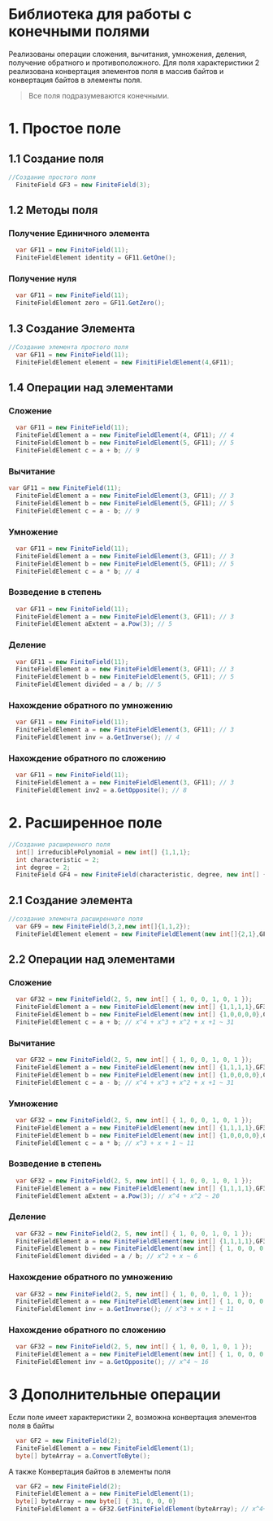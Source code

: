 # Библиотека для работы с конечными полями
Реализованы операции сложения, вычитания, умножения, деления, получение обратного и противоположного.
Для поля характеристики 2 реализована конвертация элементов поля в массив байтов и конвертация байтов в элементы поля.
> Все поля подразумеваются конечными.
# 1. Простое поле
## 1.1 Cоздание поля
```c#
//Создание простого поля
  FiniteField GF3 = new FiniteField(3);
```
## 1.2 Методы поля
### Получение Единичного элемента
```c#
  var GF11 = new FiniteField(11);
  FiniteFieldElement identity = GF11.GetOne();
```
### Получение нуля
```c#
  var GF11 = new FiniteField(11);
  FiniteFieldElement zero = GF11.GetZero();
```
## 1.3 Создание Элемента 
```c#
//Создание элемента простого поля
  var GF11 = new FiniteField(11);
  FiniteFieldElement element = new FinitiFieldElement(4,GF11);
```
## 1.4 Операции над элементами
### Сложение
```c#
  var GF11 = new FiniteField(11);
  FiniteFieldElement a = new FiniteFieldElement(4, GF11); // 4
  FiniteFieldElement b = new FiniteFieldElement(5, GF11); // 5
  FiniteFieldElement c = a + b; // 9
```
### Вычитание
```c#
var GF11 = new FiniteField(11);
  FiniteFieldElement a = new FiniteFieldElement(3, GF11); // 3
  FiniteFieldElement b = new FiniteFieldElement(5, GF11); // 5
  FiniteFieldElement c = a - b; // 9
```
### Умножение
```c#
  var GF11 = new FiniteField(11);
  FiniteFieldElement a = new FiniteFieldElement(3, GF11); // 3
  FiniteFieldElement b = new FiniteFieldElement(5, GF11); // 5
  FiniteFieldElement c = a * b; // 4 
```
### Возведение в степень
```c#
  var GF11 = new FiniteField(11);
  FiniteFieldElement a = new FiniteFieldElement(3, GF11); // 3
  FiniteFieldElement aExtent = a.Pow(3); // 5
```
### Деление
```c#
  var GF11 = new FiniteField(11);
  FiniteFieldElement a = new FiniteFieldElement(3, GF11); // 3
  FiniteFieldElement b = new FiniteFieldElement(5, GF11); // 5
  FiniteFieldElement divided = a / b; // 5
```
### Нахождение обратного по умножению
```c#
  var GF11 = new FiniteField(11);
  FiniteFieldElement a = new FiniteFieldElement(3, GF11); // 3
  FiniteFieldElement inv = a.GetInverse(); // 4
```
### Нахождение обратного по сложению
```c#
  var GF11 = new FiniteField(11);
  FiniteFieldElement a = new FiniteFieldElement(3, GF11); // 3
  FiniteFieldElement inv2 = a.GetOpposite(); // 8
```

# 2. Расширенное поле
```c#
//Создание расширенного поля
  int[] irreduciblePolynomial = new int[] {1,1,1};
  int characteristic = 2;
  int degree = 2;
  FiniteField GF4 = new FiniteField(characteristic, degree, new int[] { 1, 1, 1 }); 
```
## 2.1 Создание элемента
```c#
//создание элемента расширенного поля
  var GF9 = new FiniteField(3,2,new int[]{1,1,2});
  FiniteFieldElement element = new FiniteFieldElement(new int[]{2,1},GF9)
```
## 2.2 Операции над элементами
### Сложение
```c#
  var GF32 = new FiniteField(2, 5, new int[] { 1, 0, 0, 1, 0, 1 });
  FiniteFieldElement a = new FiniteFieldElement(new int[] {1,1,1,1},GF32); // x^3+x^2+x+1 ~ 15
  FiniteFieldElement b = new FiniteFieldElement(new int[] {1,0,0,0,0},GF32); // x^4 ~ 16
  FiniteFieldElement c = a + b; // x^4 + x^3 + x^2 + x +1 ~ 31
```
### Вычитание
```c#
  var GF32 = new FiniteField(2, 5, new int[] { 1, 0, 0, 1, 0, 1 });
  FiniteFieldElement a = new FiniteFieldElement(new int[] {1,1,1,1},GF32); // x^3+x^2+x+1 ~ 15
  FiniteFieldElement b = new FiniteFieldElement(new int[] {1,0,0,0,0},GF32); // x^4 ~ 16
  FiniteFieldElement c = a - b; // x^4 + x^3 + x^2 + x +1 ~ 31
```
### Умножение
```c#
  var GF32 = new FiniteField(2, 5, new int[] { 1, 0, 0, 1, 0, 1 });
  FiniteFieldElement a = new FiniteFieldElement(new int[] {1,1,1,1},GF32); // x^3+x^2+x+1 ~ 15
  FiniteFieldElement b = new FiniteFieldElement(new int[] {1,0,0,0,0},GF32); // x^4 ~ 16
  FiniteFieldElement c = a * b; // x^3 + x + 1 ~ 11
```
### Возведение в степень
```c#
  var GF32 = new FiniteField(2, 5, new int[] { 1, 0, 0, 1, 0, 1 });
  FiniteFieldElement a = new FiniteFieldElement(new int[] {1,1,1,1},GF32); // x^3+x^2+x+1 ~ 15
  FiniteFieldElement aExtent = a.Pow(3); // x^4 + x^2 ~ 20
```
### Деление
```c#
  var GF32 = new FiniteField(2, 5, new int[] { 1, 0, 0, 1, 0, 1 });
  FiniteFieldElement a = new FiniteFieldElement(new int[] {1,1,1,1},GF32); // x^3+x^2+x+1 ~ 15
  FiniteFieldElement b = new FiniteFieldElement(new int[] { 1, 0, 0, 0, 0 }, GF32); // x^4 ~ 16
  FiniteFieldElement divided = a / b; // x^2 + x ~ 6
```
### Нахождение обратного по умножению
```c#
  var GF32 = new FiniteField(2, 5, new int[] { 1, 0, 0, 1, 0, 1 });
  FiniteFieldElement a = new FiniteFieldElement(new int[] { 1, 0, 0, 0, 0 }, GF32); // x^4 ~ 16
  FiniteFieldElement inv = a.GetInverse(); // x^3 + x + 1 ~ 11
```
### Нахождение обратного по сложению
```c#
  var GF32 = new FiniteField(2, 5, new int[] { 1, 0, 0, 1, 0, 1 });
  FiniteFieldElement a = new FiniteFieldElement(new int[] { 1, 0, 0, 0, 0 }, GF32); // x^4 ~ 16
  FiniteFieldElement inv = a.GetOpposite(); // x^4 ~ 16
```
# 3 Дополнительные операции
Если поле имеет характеристики 2, возможна конвертация элементов поля в байты
```c#
  var GF2 = new FiniteField(2);
  FiniteFieldElement a = new FiniteFieldElement(1);
  byte[] byteArray = a.ConvertToByte();
```
А также Конвертация байтов в элементы поля
```c#
  var GF2 = new FiniteField(2);
  FiniteFieldElement a = new FiniteFieldElement(1);
  byte[] byteArray = new byte[] { 31, 0, 0, 0}
  FiniteFieldElement a = GF32.GetFiniteFieldElement(byteArray); // x^4+x^3+x^2+x+1 ~ 31
```
